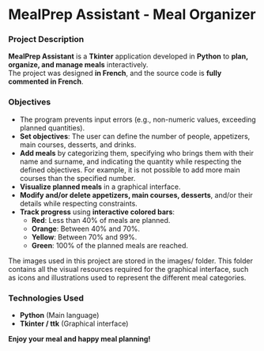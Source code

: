 # MealPrep Assistant - Meal Organizer

### Project Description  
**MealPrep Assistant** is a **Tkinter** application developed in **Python** to **plan, organize, and manage meals** interactively.  
The project was designed **in French**, and the source code is **fully commented in French**.  

### Objectives  
- The program prevents input errors (e.g., non-numeric values, exceeding planned quantities).  
- **Set objectives**: The user can define the number of people, appetizers, main courses, desserts, and drinks.  
- **Add meals** by categorizing them, specifying who brings them with their name and surname, and indicating the quantity while respecting the defined objectives. For example, it is not possible to add more main courses than the specified number.  
- **Visualize planned meals** in a graphical interface.  
- **Modify and/or delete appetizers, main courses, desserts**, and/or their details while respecting constraints.  
- **Track progress** using **interactive colored bars**:  
  - **Red**: Less than 40% of meals are planned.  
  - **Orange**: Between 40% and 70%.  
  - **Yellow**: Between 70% and 99%.  
  - **Green**: 100% of the planned meals are reached.

The images used in this project are stored in the images/ folder. This folder contains all the visual resources required for the graphical interface, such as icons and illustrations used to represent the different meal categories.

### Technologies Used  
- **Python** (Main language)  
- **Tkinter / ttk** (Graphical interface)  

 **Enjoy your meal and happy meal planning!**
